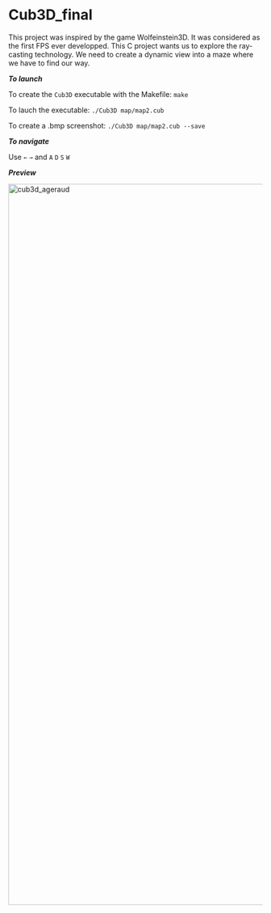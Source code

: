 # Cub3D_final

This project was inspired by the game Wolfeinstein3D. 
It was considered as the first FPS ever developped.
This C project wants us to explore the ray-casting technology. 
We need to create a dynamic view into a maze where we have to find our way.

*__To launch__*

To create the `Cub3D` executable with the Makefile: `make`

To lauch the executable: `./Cub3D map/map2.cub` 

To create a .bmp screenshot: `./Cub3D map/map2.cub --save`


*__To navigate__*

Use `←` `→` and `A` `D` `S` `W`

*__Preview__*

<img width="1428" alt="cub3d_ageraud" src="https://user-images.githubusercontent.com/56353386/154446170-303e843b-58f3-48f4-bf6b-ae60d2a8e98a.png">

